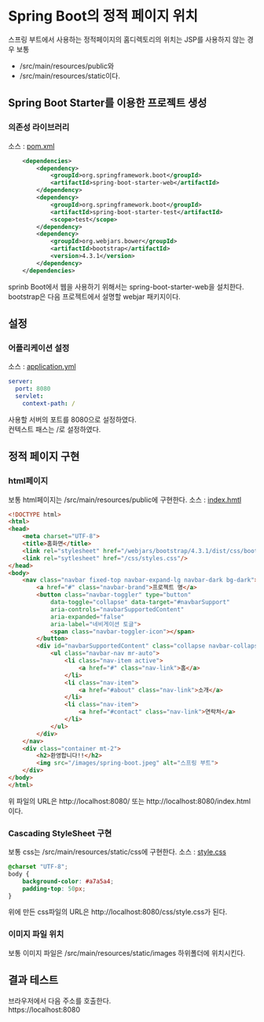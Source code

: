 # Spring Boot의 정적 페이지 위치
스프링 부트에서 사용하는 정적페이지의 홈디렉토리의 위치는 JSP를 사용하지 않는 경우 보통
-  /src/main/resources/public와 
-  /src/main/resources/static이다.

## Spring Boot Starter를 이용한 프로젝트 생성
### 의존성 라이브러리
소스 : [pom.xml](pom.xml)
```xml
	<dependencies>
		<dependency>
			<groupId>org.springframework.boot</groupId>
			<artifactId>spring-boot-starter-web</artifactId>
		</dependency>
		<dependency>
			<groupId>org.springframework.boot</groupId>
			<artifactId>spring-boot-starter-test</artifactId>
			<scope>test</scope>
		</dependency>
		<dependency>
			<groupId>org.webjars.bower</groupId>
			<artifactId>bootstrap</artifactId>
			<version>4.3.1</version>
		</dependency>
	</dependencies>
```
sprinb Boot에서 웹을 사용하기 위해서는 spring-boot-starter-web을 설치한다.  
bootstrap은 다음 프로젝트에서 설명할 webjar 패키지이다.

## 설정
### 어플리케이션 설정
소스 : [application.yml](src/main/resources/application.yml)  
```yml
server:
  port: 8080
  servlet:
    context-path: /
```
사용할 서버의 포트를 8080으로 설정하였다.  
컨텍스트 패스는 /로 설정하였다.

## 정적 페이지 구현
### html페이지
보통 html페이지는 /src/main/resources/public에 구현한다.
소스 : [index.hmtl](src/main/resources/public/index.html)  
```html
<!DOCTYPE html>
<html>
<head>
	<meta charset="UTF-8">
	<title>홈화면</title>
	<link rel="stylesheet" href="/webjars/bootstrap/4.3.1/dist/css/bootstrap.css"/>
	<link rel="sytlesheet" href="/css/styles.css"/>	
</head>
<body>
	<nav class="navbar fixed-top navbar-expand-lg navbar-dark bg-dark">
		<a href="#" class="navbar-brand">프로젝트 명</a>
		<button class="navbar-toggler" type="button"
			data-toggle="collapse" data-target="#navbarSupport"
			aria-controls="navbarSupportedContent"
			aria-expanded="false"
			aria-label="네비게이션 토글">
			<span class="navbar-toggler-icon"></span>
		</button>
		<div id="navbarSupportedContent" class="collapse navbar-collapse">
			<ul class="navbar-nav mr-auto">
				<li class="nav-item active">
					<a href="#" class="nav-link">홈</a>
				</li>
				<li class="nav-item">
					<a href="#about" class="nav-link">소개</a>
				</li>
				<li class="nav-item">
					<a href="#contact" class="nav-link">연락처</a>
				</li>
			</ul>
		</div>
	</nav>
	<div class="container mt-2">
		<h2>환영합니다!!</h2>
		<img src="/images/spring-boot.jpeg" alt="스프링 부트">
	</div>
</body>
</html>
```
위 파일의 URL은 http://localhost:8080/ 또는 http://localhost:8080/index.html이다.
 
### Cascading StyleSheet 구현
보통 css는 /src/main/resources/static/css에 구현한다.
소스 : [style.css](src/main/resources/static/css/style.css)  
```css
@charset "UTF-8";
body {
	background-color: #a7a5a4;
	padding-top: 50px;
}
```
위에 만든 css파일의 URL은 http://localhost:8080/css/style.css가 된다.

### 이미지 파일 위치
보통 이미지 파일은 /src/main/resources/static/images 하위폴더에 위치시킨다.

## 결과 테스트
브라우저에서 다음 주소를 호출한다.  
https://localhost:8080
 